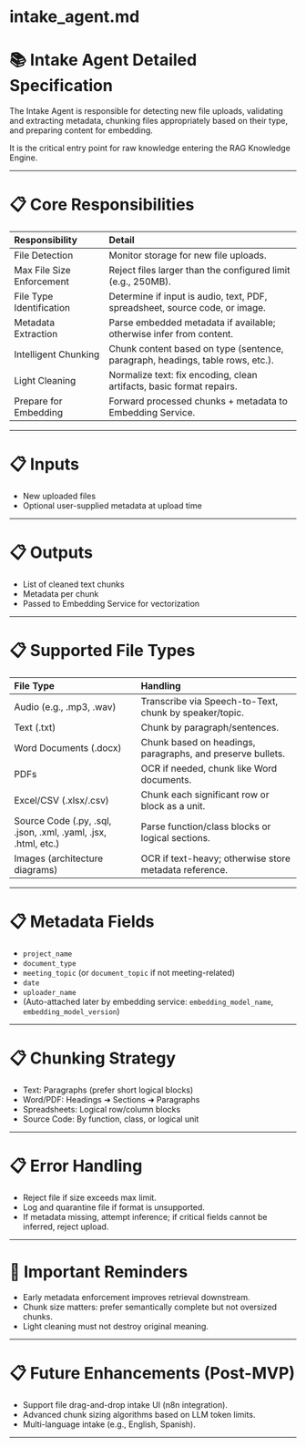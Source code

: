 # intake_agent.md

# 📚 Intake Agent Detailed Specification

The Intake Agent is responsible for detecting new file uploads, validating and extracting metadata, chunking files appropriately based on their type, and preparing content for embedding.

It is the critical entry point for raw knowledge entering the RAG Knowledge Engine.

---

# 📋 Core Responsibilities

| Responsibility | Detail |
|:---------------|:-------|
| File Detection | Monitor storage for new file uploads. |
| Max File Size Enforcement | Reject files larger than the configured limit (e.g., 250MB). |
| File Type Identification | Determine if input is audio, text, PDF, spreadsheet, source code, or image. |
| Metadata Extraction | Parse embedded metadata if available; otherwise infer from content. |
| Intelligent Chunking | Chunk content based on type (sentence, paragraph, headings, table rows, etc.). |
| Light Cleaning | Normalize text: fix encoding, clean artifacts, basic format repairs. |
| Prepare for Embedding | Forward processed chunks + metadata to Embedding Service.

---

# 📋 Inputs

- New uploaded files
- Optional user-supplied metadata at upload time

---

# 📋 Outputs

- List of cleaned text chunks
- Metadata per chunk
- Passed to Embedding Service for vectorization

---

# 📋 Supported File Types

| File Type | Handling |
|:----------|:---------|
| Audio (e.g., .mp3, .wav) | Transcribe via Speech-to-Text, chunk by speaker/topic. |
| Text (.txt) | Chunk by paragraph/sentences. |
| Word Documents (.docx) | Chunk based on headings, paragraphs, and preserve bullets. |
| PDFs | OCR if needed, chunk like Word documents. |
| Excel/CSV (.xlsx/.csv) | Chunk each significant row or block as a unit. |
| Source Code (.py, .sql, .json, .xml, .yaml, .jsx, .html, etc.) | Parse function/class blocks or logical sections. |
| Images (architecture diagrams) | OCR if text-heavy; otherwise store metadata reference. |

---

# 📋 Metadata Fields

- `project_name`
- `document_type`
- `meeting_topic` (or `document_topic` if not meeting-related)
- `date`
- `uploader_name`
- (Auto-attached later by embedding service: `embedding_model_name`, `embedding_model_version`)

---

# 📋 Chunking Strategy

- Text: Paragraphs (prefer short logical blocks)
- Word/PDF: Headings ➔ Sections ➔ Paragraphs
- Spreadsheets: Logical row/column blocks
- Source Code: By function, class, or logical unit

---

# 📋 Error Handling

- Reject file if size exceeds max limit.
- Log and quarantine file if format is unsupported.
- If metadata missing, attempt inference; if critical fields cannot be inferred, reject upload.

---

# 📢 Important Reminders

- Early metadata enforcement improves retrieval downstream.
- Chunk size matters: prefer semantically complete but not oversized chunks.
- Light cleaning must not destroy original meaning.

---

# 📋 Future Enhancements (Post-MVP)

- Support file drag-and-drop intake UI (n8n integration).
- Advanced chunk sizing algorithms based on LLM token limits.
- Multi-language intake (e.g., English, Spanish).

---

